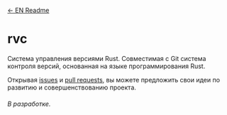 [<- EN Readme](./README.md)

# rvc
Система управления версиями Rust.
Совместимая с Git система контроля версий, основанная на языке программирования Rust.

Открывая [issues](https://github.com/DarkJoij/rvc/issues ) и [pull requests](https://github.com/DarkJoij/rvc/pulls), вы можете предложить свои идеи по развитию и совершенствованию проекта.

###### В разработке.
